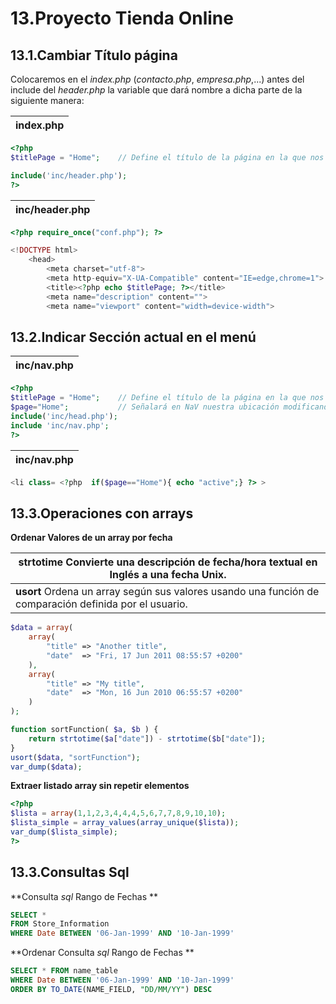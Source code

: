 13.Proyecto Tienda Online
=========================

13.1.Cambiar Título página
--------------------------
Colocaremos en el *index.php* (*contacto.php*, *empresa.php*,...) antes del include del *header.php* la variable que dará nombre a dicha parte de la siguiente manera:

| index.php |
|-----------|
```php
<?php 
$titlePage = "Home";	// Define el título de la página en la que nos encontramos

include('inc/header.php');
?>
```

| inc/header.php |
|----------------|
```php
<?php require_once("conf.php"); ?>

<!DOCTYPE html>
    <head>
        <meta charset="utf-8">
        <meta http-equiv="X-UA-Compatible" content="IE=edge,chrome=1">
        <title><?php echo $titlePage; ?></title>
        <meta name="description" content="">
        <meta name="viewport" content="width=device-width">
```
13.2.Indicar Sección actual en el menú
--------------------------------------
| inc/nav.php |
|-------------|
```php
<?php
$titlePage = "Home";	// Define el título de la página en la que nos encontramos
$page="Home";			// Señalará en NaV nuestra ubicación modificando la clase
include('inc/head.php');
include 'inc/nav.php';
?>
```
| inc/nav.php |
|-------------|
```php
<li class= <?php  if($page=="Home"){ echo "active";} ?> >
```
13.3.Operaciones con arrays
---------------------------
**Ordenar Valores de un array por fecha**

| **strtotime** Convierte una descripción de fecha/hora textual en Inglés a una fecha Unix.              |
|--------------------------------------------------------------------------------------------------------|
| **usort** Ordena un array según sus valores usando una función de comparación definida por el usuario. |


```php
$data = array(
    array(
        "title" => "Another title",
        "date"  => "Fri, 17 Jun 2011 08:55:57 +0200"
    ),
    array(
        "title" => "My title",
        "date"  => "Mon, 16 Jun 2010 06:55:57 +0200"
    )
);

function sortFunction( $a, $b ) {
    return strtotime($a["date"]) - strtotime($b["date"]);
}
usort($data, "sortFunction");
var_dump($data);
```

**Extraer listado array sin repetir elementos**
```php
<?php
$lista = array(1,1,2,3,4,4,4,5,6,7,7,8,9,10,10);
$lista_simple = array_values(array_unique($lista));
var_dump($lista_simple);
?>
```

13.3.Consultas Sql
------------------
**Consulta *sql* Rango de Fechas **
```sql
SELECT *
FROM Store_Information
WHERE Date BETWEEN '06-Jan-1999' AND '10-Jan-1999'
```

**Ordenar Consulta *sql* Rango de Fechas **
```sql
SELECT * FROM name_table 
WHERE Date BETWEEN '06-Jan-1999' AND '10-Jan-1999'
ORDER BY TO_DATE(NAME_FIELD, "DD/MM/YY") DESC
```
